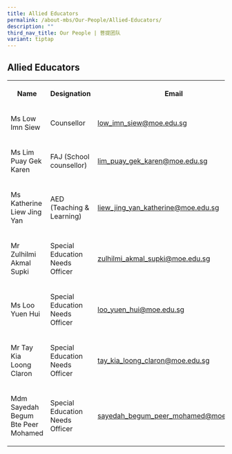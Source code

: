 ```yaml
---
title: Allied Educators
permalink: /about-mbs/Our-People/Allied-Educators/
description: ""
third_nav_title: Our People | 菩提团队
variant: tiptap
---
```

<h2><strong>Allied Educators</strong></h2>
<p></p>
<table style="minWidth: 75px">
<colgroup>
<col>
<col>
<col>
</colgroup>
<tbody>
<tr>
<th rowspan="1" colspan="1">
<p>Name</p>
</th>
<th rowspan="1" colspan="1">
<p>Designation</p>
</th>
<th rowspan="1" colspan="1">
<p>Email</p>
</th>
</tr>
<tr>
<td rowspan="1" colspan="1">
<p>Ms Low Imn Siew</p>
</td>
<td rowspan="1" colspan="1">
<p>Counsellor</p>
</td>
<td rowspan="1" colspan="1">
<p><a href="mailto:low_imn_siew@moe.edu.sg" rel="noopener noreferrer nofollow" target="_blank">low_imn_siew@moe.edu.sg</a>
</p>
</td>
</tr>
<tr>
<td rowspan="1" colspan="1">
<p>Ms Lim Puay Gek Karen</p>
</td>
<td rowspan="1" colspan="1">
<p>FAJ (School counsellor)</p>
</td>
<td rowspan="1" colspan="1">
<p><a href="mailto:lim_puay_gek_karen@moe.edu.sg" rel="noopener noreferrer nofollow" target="_blank">lim_puay_gek_karen@moe.edu.sg</a>
</p>
</td>
</tr>
<tr>
<td rowspan="1" colspan="1">
<p>Ms Katherine Liew Jing Yan</p>
</td>
<td rowspan="1" colspan="1">
<p>AED (Teaching &amp; Learning)</p>
</td>
<td rowspan="1" colspan="1">
<p><a href="mailto:liew_jing_yan_katherine@moe.edu.sg" rel="noopener noreferrer nofollow" target="_blank">liew_jing_yan_katherine@moe.edu.sg</a>
</p>
</td>
</tr>
<tr>
<td rowspan="1" colspan="1">
<p>Mr Zulhilmi Akmal Supki</p>
</td>
<td rowspan="1" colspan="1">
<p>Special Education Needs Officer</p>
</td>
<td rowspan="1" colspan="1">
<p><a href="mailto:zulhilmi_akmal_supki@moe.edu.sg" rel="noopener noreferrer nofollow" target="_blank">zulhilmi_akmal_supki@moe.edu.sg</a>
</p>
</td>
</tr>
<tr>
<td rowspan="1" colspan="1">
<p>Ms Loo Yuen Hui</p>
</td>
<td rowspan="1" colspan="1">
<p>Special Education Needs Officer</p>
</td>
<td rowspan="1" colspan="1">
<p><a href="mailto:loo_yuen_hui@moe.edu.sg" rel="noopener noreferrer nofollow" target="_blank">loo_yuen_hui@moe.edu.sg</a>
</p>
</td>
</tr>
<tr>
<td rowspan="1" colspan="1">
<p>Mr Tay Kia Loong Claron</p>
</td>
<td rowspan="1" colspan="1">
<p>Special Education Needs Officer</p>
</td>
<td rowspan="1" colspan="1">
<p><a href="mailto:tay_kia_loong_claron@moe.edu.sg" rel="noopener noreferrer nofollow" target="_blank">tay_kia_loong_claron@moe.edu.sg</a>
</p>
</td>
</tr>
<tr>
<td rowspan="1" colspan="1">
<p>Mdm Sayedah Begum Bte Peer Mohamed</p>
</td>
<td rowspan="1" colspan="1">
<p>Special Education Needs Officer</p>
</td>
<td rowspan="1" colspan="1">
<p><a href="mailto:sayedah_begum_peer_mohamed@moe.edu.sg" rel="noopener noreferrer nofollow" target="_blank">sayedah_begum_peer_mohamed@moe.edu.sg</a>
</p>
</td>
</tr>
</tbody>
</table>
<p></p>